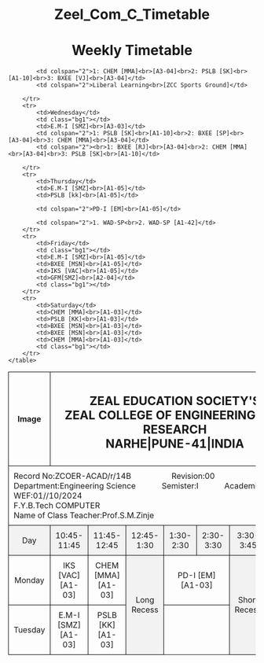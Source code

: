 # Zeel_Com_C_Timetable
<!DOCTYPE html>
<html lang=”en”>
<head>
    <meta charset=”UTF-8”>
    <meta name=”viewport” content=”width=device-width, initial-scale=1.0”>
    <title>Timetable</title>
    <style>
        h1{
            text-align: center;
           text-decoration: wavy;
        }
        .th1{
            text-align: center;

        }
        Table {
            Width: 100%;
            Border-collapse: collapse;
        }
        
        Th, td {
            Border: 1px solid black;
            Padding: 10px;
            Text-align: center;
        }
        .bg{
            Background-color: #f2f2f2;
        }
        .bg1{
            background-color: #bbb7b7;
        }
    
.line{
    width:100%;
    overflow: hidden;
}
.left{
    float:left
}
.center{
    text-align: center;
    display: inline-block;
    width: auto;
}
.right{
    float: right;
}
    </style>
</head>
<body>
   <h1>Weekly Timetable</h1>
    <table>
        <tr >
            <th>Image</th>
            <th colspan="7" class="th1"><h2>ZEAL EDUCATION SOCIETY'S<BR>
            ZEAL COLLEGE OF ENGINEERING AND RESEARCH<BR>
            NARHE|PUNE-41|INDIA</H2></th>
            <th>Image</th>
        </tr>
        <tr >
            <td colspan="9"><div class="left"> Record No:ZCOER-ACAD/r/14B</div><div class="center" > Revision:00</div>   
                <div class="right">DATE:11-12-2024</div>
            <br>
            <div class="left">Department:Engineering Science</div><div class="center" >Semister:I </div>   
                <div class="right">Academic Year 2024-2025</div>
            <br>
            <div class="left">WEF:01//10/2024</div>
            <div class="right">DATE:11-12-2024</div>
        <br>
        <div class="left">F.Y.B.Tech COMPUTER</div>
        <div class="right">DIV:'C' Batch</div>
        <br>
        <div class="left">Name of Class Teacher:Prof.S.M.Zinje</div>
        </td>
        </tr>
        <tr class="bg" >
            <td>Day</td>
            <td>10:45-11:45</td>
            <td>11:45-12:45</td>
            <td>12:45-1:30</td>
            <td>1:30-2:30</td>
            <td>2:30-3:30</td>
            <td>3:30-3:45</td>
            <td>3:45-4:45</td>
            <td>4:45-5:45</td>
        </tr>
        <tr>
            <td>Monday</td>
            <td>IKS [VAC]<br>[A1-03]</td>
            <td>CHEM [MMA]<br>[A1-03]</td>
            <td rowspan="6" class="bg">Long Recess</td>
            <td colspan="2">PD-I [EM]<br>[A1-03]</td>
            <td rowspan="6" class="bg">Short Recess</td>
            <td colspan="2">1. WAD-SP<br>2. WAD-SP [A1-02]</td>
        </tr>
        <tr>
            <td>Tuesday</td>
            <td>E.M-I [SMZ]<br>[A1-03]</td>
            <td>PSLB [KK]<br>[A1-03]</td>
           
            <td colspan="2">1: CHEM [MMA]<br>[A3-04]<br>2: PSLB [SK]<br>[A1-10]<br>3: BXEE [VJ]<br>[A3-04]</td>
            <td colspan="2">Liberal Learning<br>[ZCC Sports Ground]</td>
           
        </tr>
        <tr>
            <td>Wednesday</td>
            <td class="bg1"></td>
            <td>E.M-I [SMZ]<br>[A3-03]</td>
            <td colspan="2">1: PSLB [SK]<br>[A1-10]<br>2: BXEE [SP]<br>[A3-04]<br>3: CHEM [MMA]<br>[A3-04]</td>
            <td colspan="2"><br>1: BXEE [RJ]<br>[A3-04]<br>2: CHEM [MMA]<br>[A3-04]<br>3: PSLB [SK]<br>[A1-10]</td>
            
        </tr>
        <tr>
            <td>Thursday</td>
            <td>E.M-I [SMZ]<br>[A1-05]</td>
            <td>PSLB [kk]<br>[A1-05]</td>
            
            <td colspan="2">PD-I [EM]<br>[A1-05]</td>
           
            <td colspan="2">1. WAD-SP<br>2. WAD-SP [A1-42]</td>
        </tr>
        <tr>
            <td>Friday</td>
            <td class="bg1"></td>
            <td>E.M-I [SMZ]<br>[A1-05]</td>
            <td>BXEE [MSN]<br>[A1-05]</td>
            <td>IKS [VAC]<br>[A1-05]</td>
            <td>GFM[SMZ]<br>[A2-04]</td>
            <td class="bg1"></td>
        </tr>
        <tr>
            <td>Saturday</td>
            <td>CHEM [MMA]<br>[A1-03]</td>
            <td>PSLB [KK]<br>[A1-03]</td>
            <td>BXEE [MSN]<br>[A1-03]</td>
            <td>BXEE [MSN]<br>[A1-03]</td>
            <td>CHEM [MMA]<br>[A1-03]</td>
            <td class="bg1"></td>
        </tr>
    </table>
</body>
</html>
